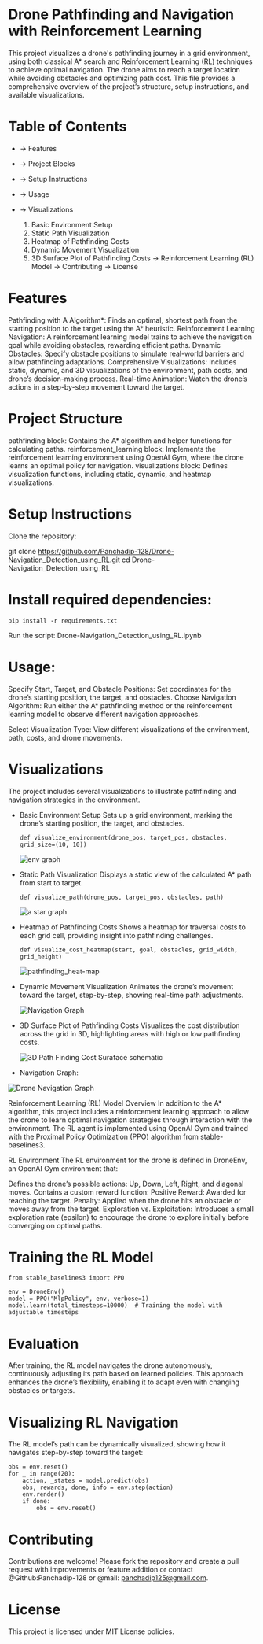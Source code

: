 # Drone Pathfinding and Navigation with Reinforcement Learning
This project visualizes a drone's pathfinding journey in a grid environment, using both classical A* search and Reinforcement Learning (RL) techniques to achieve optimal navigation. The drone aims to reach a target location while avoiding obstacles and optimizing path cost. This file provides a comprehensive overview of the project’s structure, setup instructions, and available visualizations.

# Table of Contents
- ->  Features 
- -> Project Blocks 
- -> Setup Instructions 
- -> Usage 
- -> Visualizations

    1. Basic Environment Setup
    2. Static Path Visualization
    3. Heatmap of Pathfinding Costs
    4. Dynamic Movement Visualization
    5. 3D Surface Plot of Pathfinding Costs
-> Reinforcement Learning (RL) Model 
-> Contributing 
-> License

# Features
Pathfinding with A Algorithm*: Finds an optimal, shortest path from the starting position to the target using the A* heuristic. Reinforcement Learning Navigation: A reinforcement learning model trains to achieve the navigation goal while avoiding obstacles, rewarding efficient paths. Dynamic Obstacles: Specify obstacle positions to simulate real-world barriers and allow pathfinding adaptations. Comprehensive Visualizations: Includes static, dynamic, and 3D visualizations of the environment, path costs, and drone’s decision-making process. Real-time Animation: Watch the drone’s actions in a step-by-step movement toward the target.

# Project Structure
pathfinding block: Contains the A* algorithm and helper functions for calculating paths.
reinforcement_learning block: Implements the reinforcement learning environment using OpenAI Gym, where the drone learns an optimal policy for navigation.
visualizations block: Defines visualization functions, including static, dynamic, and heatmap visualizations.

# Setup Instructions
Clone the repository:

git clone https://github.com/Panchadip-128/Drone-Navigation_Detection_using_RL.git cd Drone-Navigation_Detection_using_RL

# Install required dependencies:
    pip install -r requirements.txt

Run the script: Drone-Navigation_Detection_using_RL.ipynb

# Usage:
Specify Start, Target, and Obstacle Positions: Set coordinates for the drone’s starting position, the target, and obstacles. Choose Navigation Algorithm: Run either the A* pathfinding method or the reinforcement learning model to observe different navigation approaches.

Select Visualization Type: View different visualizations of the environment, path, costs, and drone movements.

# Visualizations
The project includes several visualizations to illustrate pathfinding and navigation strategies in the environment.

- Basic Environment Setup Sets up a grid environment, marking the drone’s starting position, the target, and obstacles.

      def visualize_environment(drone_pos, target_pos, obstacles, grid_size=(10, 10))

  ![env graph](https://github.com/user-attachments/assets/a6868ac3-d936-4b03-a72d-1d20801c6aac)


- Static Path Visualization Displays a static view of the calculated A* path from start to target.

      def visualize_path(drone_pos, target_pos, obstacles, path)
  
  ![a star graph](https://github.com/user-attachments/assets/d70ec385-9cc2-40d6-adf6-5b22f12723d9)

- Heatmap of Pathfinding Costs Shows a heatmap for traversal costs to each grid cell, providing insight into pathfinding challenges.

      def visualize_cost_heatmap(start, goal, obstacles, grid_width, grid_height)

  ![pathfinding_heat-map](https://github.com/user-attachments/assets/320baa43-f83b-4567-8d99-131bfb4dd3b7)

- Dynamic Movement Visualization Animates the drone’s movement toward the target, step-by-step, showing real-time path adjustments.

  ![Navigation Graph](https://github.com/user-attachments/assets/acc92014-bbff-40de-b964-dc649d00a2d7)



- 3D Surface Plot of Pathfinding Costs Visualizes the cost distribution across the grid in 3D, highlighting areas with high or low pathfinding costs.
  
  ![3D Path Finding Cost Suraface schematic](https://github.com/user-attachments/assets/f243d58c-1948-462a-a50b-cfd763807bf9)

- Navigation Graph:

![Drone Navigation Graph](https://github.com/user-attachments/assets/bc69c957-acac-48ce-ad2d-cef3399f3c39)


Reinforcement Learning (RL) Model Overview In addition to the A* algorithm, this project includes a reinforcement learning approach to allow the drone to learn optimal navigation strategies through interaction with the environment. The RL agent is implemented using OpenAI Gym and trained with the Proximal Policy Optimization (PPO) algorithm from stable-baselines3.

RL Environment The RL environment for the drone is defined in DroneEnv, an OpenAI Gym environment that:

Defines the drone’s possible actions: Up, Down, Left, Right, and diagonal moves. Contains a custom reward function: Positive Reward: Awarded for reaching the target. Penalty: Applied when the drone hits an obstacle or moves away from the target. Exploration vs. Exploitation: Introduces a small exploration rate (epsilon) to encourage the drone to explore initially before converging on optimal paths.

# Training the RL Model
    from stable_baselines3 import PPO
    
    env = DroneEnv()
    model = PPO("MlpPolicy", env, verbose=1)
    model.learn(total_timesteps=10000)  # Training the model with adjustable timesteps
    
# Evaluation
After training, the RL model navigates the drone autonomously, continuously adjusting its path based on learned policies. This approach enhances the drone’s flexibility, enabling it to adapt even with changing obstacles or targets.

# Visualizing RL Navigation
The RL model’s path can be dynamically visualized, showing how it navigates step-by-step toward the target:

    obs = env.reset()
    for _ in range(20):
        action, _states = model.predict(obs)
        obs, rewards, done, info = env.step(action)
        env.render()
        if done:
            obs = env.reset()
            
# Contributing
Contributions are welcome! Please fork the repository and create a pull request with improvements or feature addition or contact @Github:Panchadip-128 or @mail: panchadip125@gmail.com.

# License
This project is licensed under MIT License policies.
